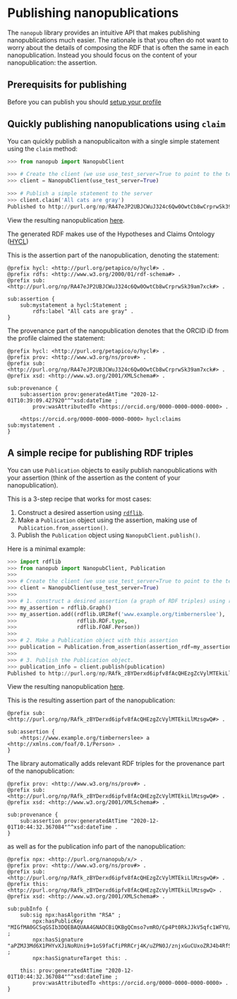 # Publishing nanopublications
The `nanopub` library provides an intuitive API that makes publishing nanopublications much easier. 
The rationale is that you often do not want to worry about the details of composing 
the RDF that is often the same in each nanopublication. Instead you should focus on the 
content of your nanopublication: the assertion.

## Prerequisits for publishing
Before you can publish you should [setup your profile](../getting-started/setup)

## Quickly publishing nanopublications using `claim`
You can quickly publish a nanopublicaiton with a single simple statement using the `claim` method:
```python
>>> from nanopub import NanopubClient

>>> # Create the client (we use use_test_server=True to point to the test server)
>>> client = NanopubClient(use_test_server=True)

>>> # Publish a simple statement to the server
>>> client.claim('All cats are gray')
Published to http://purl.org/np/RA47eJP2UBJCWuJ324c6Qw0OwtCb8wCrprwSk39am7xck
```
View the resulting nanopublication [here](http://purl.org/np/RA47eJP2UBJCWuJ324c6Qw0OwtCb8wCrprwSk39am7xck).

The generated RDF makes use of the Hypotheses and Claims Ontology ([HYCL](http://purl.org/petapico/o/hycl))

This is the assertion part of the nanopublication, denoting the statement:
```turtle
@prefix hycl: <http://purl.org/petapico/o/hycl#> .
@prefix rdfs: <http://www.w3.org/2000/01/rdf-schema#> .
@prefix sub: <http://purl.org/np/RA47eJP2UBJCWuJ324c6Qw0OwtCb8wCrprwSk39am7xck#> .

sub:assertion {
    sub:mystatement a hycl:Statement ;
        rdfs:label "All cats are gray" .
}
```

The provenance part of the nanopublication denotes that the ORCID iD from the profile claimed the
statement:
```turtle
@prefix hycl: <http://purl.org/petapico/o/hycl#> .
@prefix prov: <http://www.w3.org/ns/prov#> .
@prefix sub: <http://purl.org/np/RA47eJP2UBJCWuJ324c6Qw0OwtCb8wCrprwSk39am7xck#> .
@prefix xsd: <http://www.w3.org/2001/XMLSchema#> .

sub:provenance {
    sub:assertion prov:generatedAtTime "2020-12-01T10:39:09.427920"^^xsd:dateTime ;
        prov:wasAttributedTo <https://orcid.org/0000-0000-0000-0000> .

    <https://orcid.org/0000-0000-0000-0000> hycl:claims sub:mystatement .
}
```

## A simple recipe for publishing RDF triples
You can use `Publication` objects to easily publish nanopublications with your assertion 
(think of the assertion as the content of your nanopublication).

This is a 3-step recipe that works for most cases:
 1) Construct a desired assertion using [`rdflib`](https://rdflib.readthedocs.io/en/stable/).
 2) Make a `Publication` object using the assertion, making use of `Publication.from_assertion()`.
 3) Publish the `Publication` object using `NanopubClient.publish()`.

Here is a minimal example:
```python
>>> import rdflib
>>> from nanopub import NanopubClient, Publication
>>> 
>>> # Create the client (we use use_test_server=True to point to the test server)
>>> client = NanopubClient(use_test_server=True)
>>> 
>>> # 1. construct a desired assertion (a graph of RDF triples) using rdflib
>>> my_assertion = rdflib.Graph()
>>> my_assertion.add((rdflib.URIRef('www.example.org/timbernerslee'),
>>>                   rdflib.RDF.type,
>>>                   rdflib.FOAF.Person))
>>> 
>>> # 2. Make a Publication object with this assertion
>>> publication = Publication.from_assertion(assertion_rdf=my_assertion)
>>> 
>>> # 3. Publish the Publication object.
>>> publication_info = client.publish(publication)
Published to http://purl.org/np/RAfk_zBYDerxd6ipfv8fAcQHEzgZcVylMTEkiLlMzsgwQ
```
View the resulting nanopublication [here](http://purl.org/np/RAfk_zBYDerxd6ipfv8fAcQHEzgZcVylMTEkiLlMzsgwQ).

This is the resulting assertion part of the nanopublication:
```turtle
@prefix sub: <http://purl.org/np/RAfk_zBYDerxd6ipfv8fAcQHEzgZcVylMTEkiLlMzsgwQ#> .

sub:assertion {
    <https://www.example.org/timbernerslee> a <http://xmlns.com/foaf/0.1/Person> .
}
```

The library automatically adds relevant RDF triples for the provenance part of the nanopublication:
```turtle
@prefix prov: <http://www.w3.org/ns/prov#> .
@prefix sub: <http://purl.org/np/RAfk_zBYDerxd6ipfv8fAcQHEzgZcVylMTEkiLlMzsgwQ#> .
@prefix xsd: <http://www.w3.org/2001/XMLSchema#> .

sub:provenance {
    sub:assertion prov:generatedAtTime "2020-12-01T10:44:32.367084"^^xsd:dateTime .
}
```
as well as for the publication info part of the nanopublication:
```turtle
@prefix npx: <http://purl.org/nanopub/x/> .
@prefix prov: <http://www.w3.org/ns/prov#> .
@prefix sub: <http://purl.org/np/RAfk_zBYDerxd6ipfv8fAcQHEzgZcVylMTEkiLlMzsgwQ#> .
@prefix this: <http://purl.org/np/RAfk_zBYDerxd6ipfv8fAcQHEzgZcVylMTEkiLlMzsgwQ> .
@prefix xsd: <http://www.w3.org/2001/XMLSchema#> .

sub:pubInfo {
    sub:sig npx:hasAlgorithm "RSA" ;
        npx:hasPublicKey "MIGfMA0GCSqGSIb3DQEBAQUAA4GNADCBiQKBgQCmso7vmRO/Cp4Pt0RkJJkV5qfc1WFYU/jMtkdxxb5+lfIVXNV97XQnM1Tj4fkb/W6jkP6fHl8mj8Q7hl7VgUnQ6I+B7cMGpxW9Z8Br+JNx8DPMMt08VCH5+JMENPRKl91r7rF/YPWCAgL9eqXSixCNMNAj5RBmMTQoPuRkpgmt1wIDAQAB" ;
        npx:hasSignature "aPZMJ3Md6X1PHYvXJiNoRUni9+1oS9faCfiPRRCrj4K/uZPN0J/znjxGuCUxoZRJ4b4RfSxmHFGRKfCFusJX+7Y3xuxYx4GYHzYhBciK7T5pO02V4w6sdwHLKd5E+Wcl0PTr2t3lEjq6yzY98wEXlZLAbaRDBJvzpg5xORifQDw=" ;
        npx:hasSignatureTarget this: .

    this: prov:generatedAtTime "2020-12-01T10:44:32.367084"^^xsd:dateTime ;
        prov:wasAttributedTo <https://orcid.org/0000-0000-0000-0000> .
}
```

